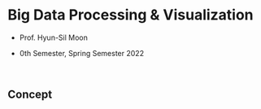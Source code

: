 # Big Data Processing & Visualization

- Prof. Hyun-Sil Moon

- 0th Semester, Spring Semester 2022

</br>

## Concept
